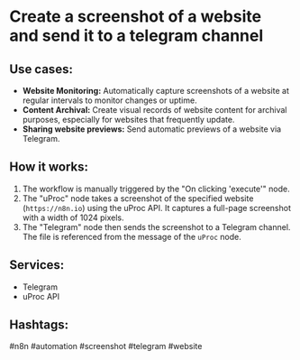 # Create a screenshot of a website and send it to a telegram channel

## Use cases:

*   **Website Monitoring:** Automatically capture screenshots of a website at regular intervals to monitor changes or uptime.
*   **Content Archival:** Create visual records of website content for archival purposes, especially for websites that frequently update.
*   **Sharing website previews:** Send automatic previews of a website via Telegram.

## How it works:

1.  The workflow is manually triggered by the "On clicking 'execute'" node.
2.  The "uProc" node takes a screenshot of the specified website (`https://n8n.io`) using the uProc API. It captures a full-page screenshot with a width of 1024 pixels.
3.  The "Telegram" node then sends the screenshot to a Telegram channel. The file is referenced from the message of the `uProc` node.

## Services:

*   Telegram
*   uProc API

## Hashtags:

#n8n #automation #screenshot #telegram #website

